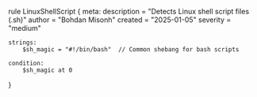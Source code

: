 rule LinuxShellScript
{
    meta:
        description = "Detects Linux shell script files (.sh)"
        author = "Bohdan Misonh"
        created = "2025-01-05"
        severity = "medium"

    strings:
        $sh_magic = "#!/bin/bash"  // Common shebang for bash scripts

    condition:
        $sh_magic at 0
}

